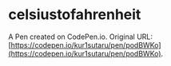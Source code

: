 # celsiustofahrenheit

A Pen created on CodePen.io. Original URL: [https://codepen.io/kur1sutaru/pen/podBWKo](https://codepen.io/kur1sutaru/pen/podBWKo).



